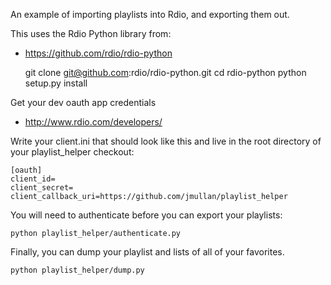 An example of importing playlists into Rdio, and exporting them out.

This uses the Rdio Python library from:

- https://github.com/rdio/rdio-python

    git clone git@github.com:rdio/rdio-python.git
    cd rdio-python
    python setup.py install

Get your dev oauth app credentials

- http://www.rdio.com/developers/

Write your client.ini that should look like this and live in the root directory of your playlist_helper checkout:

    [oauth]
    client_id=
    client_secret=
    client_callback_uri=https://github.com/jmullan/playlist_helper

You will need to authenticate before you can export your playlists:

    python playlist_helper/authenticate.py

Finally, you can dump your playlist and lists of all of your favorites.

    python playlist_helper/dump.py

